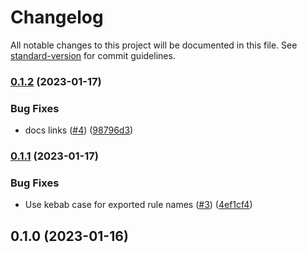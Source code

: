 # Changelog

All notable changes to this project will be documented in this file. See [standard-version](https://github.com/conventional-changelog/standard-version) for commit guidelines.

### [0.1.2](https://github.com/adamhamlin/eslint-plugin/compare/v0.1.1...v0.1.2) (2023-01-17)


### Bug Fixes

* docs links ([#4](https://github.com/adamhamlin/eslint-plugin/issues/4)) ([98796d3](https://github.com/adamhamlin/eslint-plugin/commit/98796d31c6742d22c4a68a0d0bee8ea412b857d6))

### [0.1.1](https://github.com/adamhamlin/eslint-plugin/compare/v0.1.0...v0.1.1) (2023-01-17)


### Bug Fixes

* Use kebab case for exported rule names ([#3](https://github.com/adamhamlin/eslint-plugin/issues/3)) ([4ef1cf4](https://github.com/adamhamlin/eslint-plugin/commit/4ef1cf48266f75d126cf68e3adf5a805dfa75fb1))

## 0.1.0 (2023-01-16)
